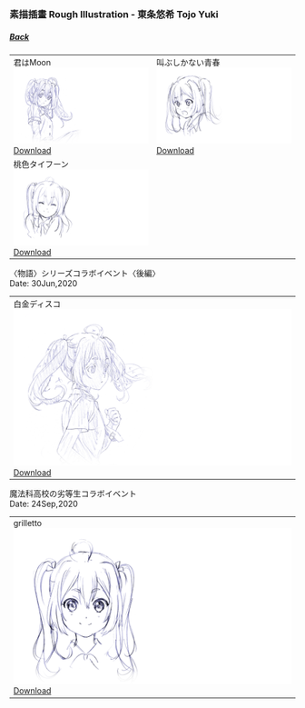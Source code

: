 ### 素描插畫 Rough Illustration - 東条悠希 Tojo Yuki
##### [Back](../Rough%20Illustration.html)

<table>
 <tr>
<td>君はMoon<br>
 <img src="../../../../Album/Nanaon/Rough%20Illustration/RoughIllustration_13100017.png" width="vw"><br>
 <a href="https://github.com/LYHPandaKing/227PhotoBackup/raw/master/Album/Nanaon/Rough%20Illustration/RoughIllustration_13100017.png">Download</a></td>
<td>叫ぶしかない青春<br>
 <img src="../../../../Album/Nanaon/Rough%20Illustration/RoughIllustration_13100006.png" width="vw"><br>
 <a href="https://github.com/LYHPandaKing/227PhotoBackup/raw/master/Album/Nanaon/Rough%20Illustration/RoughIllustration_13100006.png">Download</a></td>
 </tr>
 <tr>
<td>桃色タイフーン<br>
 <img src="../../../../Album/Nanaon/Rough%20Illustration/RoughIllustration_13200014.png" width="vw"><br>
 <a href="https://github.com/LYHPandaKing/227PhotoBackup/raw/master/Album/Nanaon/Rough%20Illustration/RoughIllustration_13200014.png">Download</a></td>
 </tr>
</table>

〈物語〉シリーズコラボイベント〈後編〉<br>
Date: 30Jun,2020<br>

<table>
 <tr>
<td>白金ディスコ<br>
<img src="../../../../Album/Nanaon/Rough%20Illustration/20200630_〈物語〉シリーズコラボイベント〈後編〉/RoughIllustration_13200026.png" width="vw"><br>
 <a href="https://github.com/LYHPandaKing/227PhotoBackup/raw/master/Album/Nanaon/20200630_〈物語〉シリーズコラボイベント〈後編〉/Rough%20Illustration/RoughIllustration_13200026.png">Download</a></td>
 </tr>
</table>

魔法科高校の劣等生コラボイベント<br>
Date: 24Sep,2020<br>

<table>
 <tr>
<td>grilletto<br>
 <img src="../../../../Album/Nanaon/Rough%20Illustration/20200924_魔法科高校の劣等生コラボイベント/RoughIllustration_13200037.png" width="vw"><br>
 <a href="https://github.com/LYHPandaKing/227PhotoBackup/raw/master/Album/Nanaon/Rough%20Illustration/20200924_魔法科高校の劣等生コラボイベント/RoughIllustration_13200037.png">Download</a></td>
 </tr>
</table>
